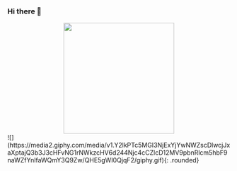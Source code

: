 ### Hi there 👋

<!--
**boris-pavel/boris-pavel** is a ✨ _special_ ✨ repository because its `README.md` (this file) appears on your GitHub profile.

Here are some ideas to get you started:

- 🔭 I’m currently working on ...
- 🌱 I’m currently learning ...
- 👯 I’m looking to collaborate on ...
- 🤔 I’m looking for help with ...
- 💬 Ask me about ...
- 📫 How to reach me: ...
- 😄 Pronouns: ...
- ⚡ Fun fact: ...
-->
<div id="header" align="center">
  <img src="https://media2.giphy.com/media/v1.Y2lkPTc5MGI3NjExYjYwNWZscDlwcjJxaXptajQ3b3J3cHFvNG1rNWkzcHV6d244Njc4cCZlcD12MV9pbnRlcm5hbF9naWZfYnlfaWQmY3Q9Zw/QHE5gWI0QjqF2/giphy.gif" width="250"/>
</div>
 ![](https://media2.giphy.com/media/v1.Y2lkPTc5MGI3NjExYjYwNWZscDlwcjJxaXptajQ3b3J3cHFvNG1rNWkzcHV6d244Njc4cCZlcD12MV9pbnRlcm5hbF9naWZfYnlfaWQmY3Q9Zw/QHE5gWI0QjqF2/giphy.gif){: .rounded} 
